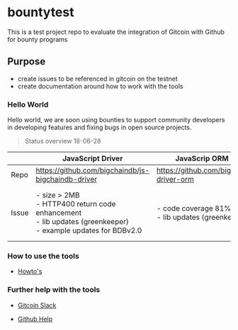 # bountytest
This is a test project repo to evaluate the integration of Gitcoin with Github for bounty programs

## Purpose
- create issues to be referenced in gitcoin on the testnet
- create documentation around how to work with the tools

### Hello World
Hello world, we are soon using bounties to support community developers in developing features and fixing bugs in open source projects.

> Status overview 18-06-28

|       	| JavaScript Driver                                                                                                                	| JavaScrip ORM Driver                                        	| Java Driver                                                                                                                                           	| Python Driver                                                              	|
|-------	|----------------------------------------------------------------------------------------------------------------------------------	|-------------------------------------------------------------	|-------------------------------------------------------------------------------------------------------------------------------------------------------	|----------------------------------------------------------------------------	|
| Repo  	| https://github.com/bigchaindb/js-bigchaindb-driver                                                                               	| https://github.com/bigchaindb/js-driver-orm          	| https://github.com/authenteq/java-bigchaindb-driver                                                                                                   	| https://github.com/bigchaindb/bigchaindb-driver                            	|
| Issue 	| - size > 2MB <br/> - HTTP400 return code enhancement <br/> - lib updates (greenkeeper) <br/> - example updates for BDBv2.0 <br/> 	| - code coverage 81% <br/> - lib updates (greenkeeper) <br/> 	| - measure and increase code coverage > 95% <br/> - some failed tests <br/> - some nice-to-have enhancements <br/> - some broken build (travis) <br/>  	| - current implementation too complex <br/> - no spec or BEP for ORM <br/>  	|

### How to use the tools
- [Howto's](howto/howto.md)

### Further help with the tools 
- [Gitcoin Slack](https://gitcoin.co/slack)

- [Github Help](https://help.github.com/)


